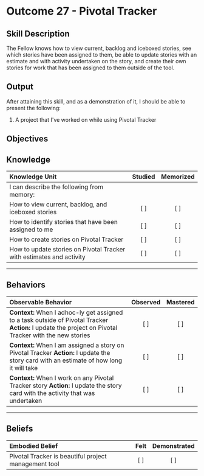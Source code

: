 # Outcome 27 - Pivotal Tracker

**Skill Description**
----------
The Fellow knows how to view current, backlog and iceboxed stories, see which stories have been assigned to them, be able to update stories with an estimate and with activity undertaken on the story, and create their own stories for work that has been assigned to them outside of the tool.


**Output**
----------
After attaining this skill, and as a demonstration of it, I should be able to present the following:

1. A project that I've worked on while using Pivotal Tracker


**Objectives**
----------
## **Knowledge**


| Knowledge Unit   |      Studied      | Memorized |
|:-------------|:------------------:|:--------:|
| I can describe the following from memory: | | |
| How to view current, backlog, and iceboxed stories | [ ] | [ ]  |
| How to identify stories that have been assigned to me | [ ] | [ ]  |
| How to create stories on Pivotal Tracker | [ ] | [ ]  |
| How to update stories on Pivotal Tracker with estimates and activity | [ ] | [ ]  |



----------


## **Behaviors**

| Observable Behavior   |      Observed      | Mastered |
|:-------------|:------------------:|:--------:|
| **Context:** When I adhoc-ly get assigned to a task outside of Pivotal Tracker **Action:** I update the project on Pivotal Tracker with the new stories | [ ] | [ ] |
| **Context:** When I am assigned a story on Pivotal Tracker **Action:** I update the story card with an estimate of how long it will take | [ ] | [ ] |
| **Context:** When I work on any Pivotal Tracker story **Action:** I update the story card with the activity that was undertaken | [ ] | [ ] |


----------


## **Beliefs**


| Embodied Belief   |      Felt      | Demonstrated |
|:-------------|:------------------:|:--------:|
| Pivotal Tracker is beautiful project management tool | [ ] | [ ] |

